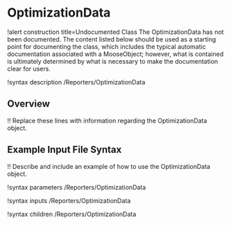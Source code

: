 # OptimizationData

!alert construction title=Undocumented Class
The OptimizationData has not been documented. The content listed below should be used as a starting point for
documenting the class, which includes the typical automatic documentation associated with a
MooseObject; however, what is contained is ultimately determined by what is necessary to make the
documentation clear for users.

!syntax description /Reporters/OptimizationData

## Overview

!! Replace these lines with information regarding the OptimizationData object.

## Example Input File Syntax

!! Describe and include an example of how to use the OptimizationData object.

!syntax parameters /Reporters/OptimizationData

!syntax inputs /Reporters/OptimizationData

!syntax children /Reporters/OptimizationData
